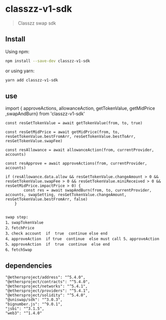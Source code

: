 # classzz-v1-sdk

> Classzz swap sdk

## Install

Using npm:

```sh
npm install --save-dev classzz-v1-sdk
```

or using yarn:

```sh
yarn add classzz-v1-sdk
```
## use 

   import { approveActions, allowanceAction, getTokenValue, getMidPrice ,swapAndBurn}  from 'classzz-v1-sdk'

    const resGetTokenValue = await getTokenValue(from, to, true)

    const resGetMidPrice = await getMidPrice(from, to, resGetTokenValue.bestFromArr, resGetTokenValue.bestToArr, resGetTokenValue.swapFee)

    const resAllowance = await allowanceAction(from, currentProvider, accounts)

    const resApprove = await approveActions(from, currentProvider, accounts)

    if (resAllowance.data.allow && resGetTokenValue.changeAmount > 0 && resGetTokenValue.swapFee > 0 && resGetTokenValue.miniReceived > 0 && resGetMidPrice.impactPrice > 0) {
            const res = await swapAndBurn(from, to, currentProvider, accounts, swapSetting, resGetTokenValue.changeAmount, resGetTokenValue.bestFromArr, false)
        }

   
    swap step:
    1、swapTokenValue  
    2、fetchPrice     
    3、check account  if  true  continue else end
    4、approveAction  if true  continue  else must call 5、approveAction 
    5、approveAction  if  true  continue  else end
    6、fetchSwap

## dependencies
    "@ethersproject/address": "^5.4.0",
    "@ethersproject/contracts": "^5.4.0",
    "@ethersproject/networks": "^5.4.1",
    "@ethersproject/providers": "^5.4.1",
    "@ethersproject/solidity": "^5.4.0",
    "@uniswap/sdk": "^3.0.3",
    "bignumber.js": "^9.0.1",
    "jsbi": "^3.1.5",
    "web3": "^1.4.0"